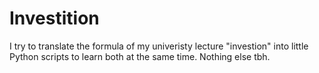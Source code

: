 # Investition

I try to translate the formula of my univeristy lecture "investion" into little Python scripts to learn both at the same time. Nothing else tbh.